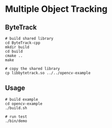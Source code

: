 # Multiple Object Tracking
## ByteTrack

```
# build shared library
cd ByteTrack-cpp
mkdir build
cd build
cmake ..
make

# copy the shared library
cp libbytetrack.so ../../opencv-example
```

## Usage
```
# build example
cd opencv-example
./build.sh

# run test
./bin/demo
```